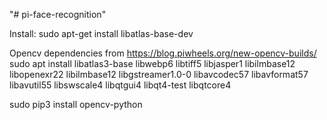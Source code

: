 "# pi-face-recognition" 

Install:
sudo apt-get install libatlas-base-dev

Opencv dependencies from https://blog.piwheels.org/new-opencv-builds/
sudo apt install libatlas3-base libwebp6 libtiff5 libjasper1 libilmbase12 libopenexr22 libilmbase12 libgstreamer1.0-0 libavcodec57 libavformat57 libavutil55 libswscale4 libqtgui4 libqt4-test libqtcore4

sudo pip3 install opencv-python